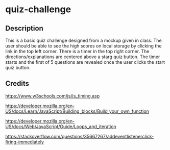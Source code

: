 # quiz-challenge
## Description 

This is a basic quiz challenge designed from a mockup given in class. The user should be able to see the high scores on local storage by clicking the link in the top left corner. There is a timer in the top right corner. The directions/explanations are centered above a starg quiz button. The timer starts and the first of 5 questions are revealed once the user clicks the start quiz button.

## Credits
https://www.w3schools.com/js/js_timing.asp

https://developer.mozilla.org/en-US/docs/Learn/JavaScript/Building_blocks/Build_your_own_function

https://developer.mozilla.org/en-US/docs/Web/JavaScript/Guide/Loops_and_iteration

https://stackoverflow.com/questions/35667267/addeventlistenerclick-firing-immediately



